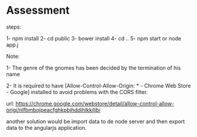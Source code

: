 # Assessment

steps:

1- npm install
2- cd public
3- bower install
4- cd ..
5- npm start or node app.j

Note:

1- The genre of the gnomes has been decided by the termination of his name

2- It is required to have [Allow-Control-Allow-Origin: * - Chrome Web Store - Google] installed to avoid problems with the CORS filter.

url: https://chrome.google.com/webstore/detail/allow-control-allow-origi/nlfbmbojpeacfghkpbjhddihlkkiljbi

another solution would be import data to de node server and then export data to the angularjs application.
